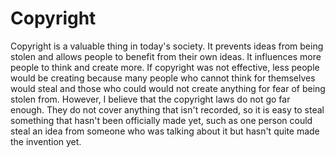 # Copyright
<p> Copyright is a valuable thing in today's society. It prevents ideas from being stolen and allows people to benefit from their own ideas. It influences more people to think and create more. If copyright was not effective, less people would be creating because many people who cannot think for themselves would steal and those who could would not create anything for fear of being stolen from. However, I believe that the copyright laws do not go far enough. They do not cover anything that isn't recorded, so it is easy to steal something that hasn't been officially made yet, such as one person could steal an idea from someone who was talking about it but hasn't quite made the invention yet. <p>
